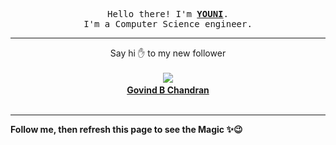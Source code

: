 <p align='center'>
    <samp>Hello there! I'm <b><a href='https://github.com/abdelyouni'>YOUNI</a></b>.<br>
        I'm a Computer Science engineer.
    </samp>
</p>
<hr>
<p align='center'>
    <span>Say hi ✋ to my new follower </span></br></br>
    <img src='https://itspot.ma/github/chandran-jr_avatar.png'><b></br>
    <a href='https://github.com/chandran-jr'>Govind B Chandran</a></b></br></br>
</p>
<hr>
<b>Follow me, then refresh this page to see the Magic ✨😉</b>